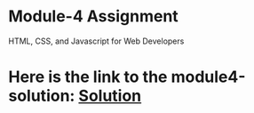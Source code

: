# Module-4 Assignment

HTML, CSS, and Javascript for Web Developers

# Here is the link to the module4-solution: [Solution](https://fatimasr68.github.io/Coursera-Web-Course/module4-solution/index.html)




